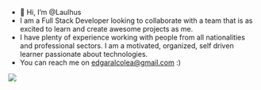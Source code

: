 - 👋 Hi, I’m @Laulhus
- I am a Full Stack Developer looking to collaborate with a team that is as excited to learn and create awesome projects as me.
- I have plenty of experience working with people from all nationalities and professional sectors. I am a motivated, organized, self driven learner passionate about technologies.
- You can reach me on edgaralcolea@gmail.com :)

<p align=”center”>
<a href=”LinkedIn profile URL”>
<img src=”https://img.shields.io/badge/edgaralcolea-blue?style=plastic&logo=linkedin&&labelColor=blue">
</a>
</p>
<!---
Laulhus/Laulhus is a ✨ special ✨ repository because its `README.md` (this file) appears on your GitHub profile.
You can click the Preview link to take a look at your changes.
--->
